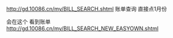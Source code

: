 http://gd.10086.cn/my/BILL_SEARCH.shtml   账单查询 直接点1月份


会在这个   看到账单
http://gd.10086.cn/my/BILL_SEARCH_NEW_EASYOWN.shtml